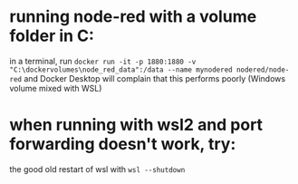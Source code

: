 # running node-red with a volume folder in C:
in a terminal, run `docker run -it -p 1880:1880 -v "C:\dockervolumes\node_red_data":/data --name mynodered nodered/node-red` and Docker Desktop will complain that this performs poorly (Windows volume mixed with WSL)

# when running with wsl2 and port forwarding doesn't work, try:
the good old restart of wsl with `wsl --shutdown`